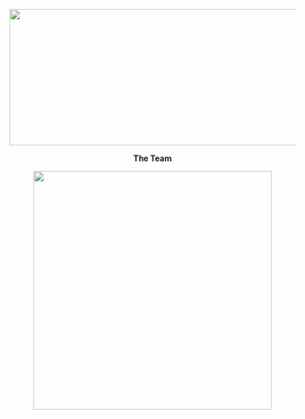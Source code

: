 
<p align="center">
  <img  width="612" height="240"src="https://media.discordapp.net/attachments/1007187343880491059/1012024357779943434/purple.jpg?ex=657096a1&is=655e21a1&hm=e5d5a2b0c134149cc6b190421d2ca1a228486f8dde9e7ea307dc72e1dbe870f9&=&format=webp">
</p>

<p align="center">
<b>The Team</b> 
</p>
<p align="center">
 <a href=https://patreon.com/techygamebar><img width="420" src=https://github-readme-stats.vercel.app/api?username=techygamebar&count_private=true&show_icons=true&title_color=dc143c&text_color=ffffff&icon_color=dc143c&hide_border=true&bg_color=282a36&layout=compact&hide_title=false&hide_rank=false><a>

</p>
